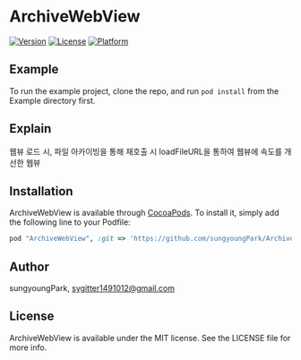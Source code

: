 # ArchiveWebView

<!-- [![CI Status](https://img.shields.io/travis/sungyoungPark/ArchiveWebView.svg?style=flat)](https://travis-ci.org/sungyoungPark/ArchiveWebView) -->
[![Version](https://img.shields.io/cocoapods/v/ArchiveWebView.svg?style=flat)](https://cocoapods.org/pods/ArchiveWebView)
[![License](https://img.shields.io/cocoapods/l/ArchiveWebView.svg?style=flat)](https://cocoapods.org/pods/ArchiveWebView)
[![Platform](https://img.shields.io/cocoapods/p/ArchiveWebView.svg?style=flat)](https://cocoapods.org/pods/ArchiveWebView)

## Example

To run the example project, clone the repo, and run `pod install` from the Example directory first.

## Explain

웹뷰 로드 시, 파일 아카이빙을 통해 재호출 시 loadFileURL을 통하여 웹뷰에 속도를 개선한 웹뷰

## Installation

ArchiveWebView is available through [CocoaPods](https://cocoapods.org). To install
it, simply add the following line to your Podfile:

```ruby
pod "ArchiveWebView", :git => 'https://github.com/sungyoungPark/ArchiveWebView.git', :tag => '0.1.0'
```

## Author

sungyoungPark, sygitter1491012@gmail.com

 
## License

ArchiveWebView is available under the MIT license. See the LICENSE file for more info.

